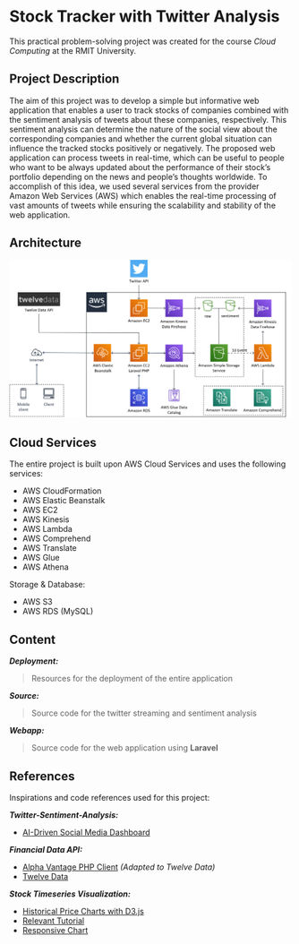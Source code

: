 # Stock Tracker with Twitter Analysis
This practical problem-solving project was created for the course *Cloud Computing* at the RMIT University.

## Project Description
The aim of this project was to develop a simple but informative web application that enables a user to track stocks of companies combined with the sentiment analysis of tweets about these companies, respectively. This sentiment analysis can determine the nature of the social view about the corresponding companies and whether the current global situation can influence the tracked stocks positively or negatively. The proposed web application can process tweets in real-time, which can be useful to people who want to be always updated about the performance of their stock’s portfolio depending on the news and people’s thoughts worldwide. To accomplish of this idea, we used several services from the provider Amazon Web Services (AWS) which enables the real-time processing of vast amounts of tweets while ensuring the scalability and stability of the web application.

## Architecture
![Architecture](images/architecture.png)

## Cloud Services
The entire project is built upon AWS Cloud Services and uses the following services:

 - AWS CloudFormation
 - AWS Elastic Beanstalk
 - AWS EC2
 - AWS Kinesis
 - AWS Lambda
 - AWS Comprehend
 - AWS Translate
 - AWS Glue
 - AWS Athena
 
Storage & Database:
 - AWS S3
 - AWS RDS (MySQL)

## Content
***Deployment:***
> Resources for the deployment of the entire application

***Source:***
> Source code for the twitter streaming and sentiment analysis

***Webapp:***
> Source code for the web application using **Laravel**

## References
Inspirations and code references used for this project:

***Twitter-Sentiment-Analysis:***

- [AI-Driven Social Media Dashboard](https://github.com/amazon-archives/ai-driven-social-media-dashboard)

***Financial Data API:***

- [Alpha Vantage PHP Client](https://github.com/kokspflanze/alpha-vantage-api) *(Adapted to Twelve Data)*
- [Twelve Data](https://twelvedata.com/)

***Stock Timeseries Visualization:***

- [Historical Price Charts with D3.js](https://github.com/wentjun/d3-historical-prices)
- [Relevant Tutorial](https://www.freecodecamp.org/news/how-to-build-historical-price-charts-with-d3-js-72214aaf6ba3/)
- [Responsive Chart](https://brendansudol.com/writing/responsive-d3)
